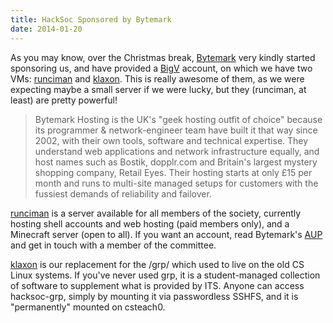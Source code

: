 ```yaml
---
title: HackSoc Sponsored by Bytemark
date: 2014-01-20
---
```


As you may know, over the Christmas break, [Bytemark][] very kindly
started sponsoring us, and have provided a [BigV][] account, on which
we have two VMs: [runciman][] and [klaxon][]. This is really awesome
of them, as we were expecting maybe a small server if we were lucky,
but they (runciman, at least) are pretty powerful!

> Bytemark Hosting is the UK's "geek hosting outfit of choice" because
> its programmer & network-engineer team have built it that way since
> 2002, with their own tools, software and technical expertise. They
> understand web applications and network infrastructure equally, and
> host names such as Bostik, dopplr.com and Britain's largest mystery
> shopping company, Retail Eyes. Their hosting starts at only £15 per
> month and runs to multi-site managed setups for customers with the
> fussiest demands of reliability and failover.

[runciman][] is a server available for all members of the society,
currently hosting shell accounts and web hosting (paid members only),
and a Minecraft server (open to all). If you want an account, read
Bytemark's [AUP][] and get in touch with a member of the
committee.

[klaxon][] is our replacement for the /grp/ which used to live on the
old CS Linux systems. If you've never used grp, it is a
student-managed collection of software to supplement what is provided
by ITS. Anyone can access hacksoc-grp, simply by mounting it via
passwordless SSHFS, and it is "permanently" mounted on csteach0.

[Bytemark]: http://www.bytemark.co.uk/r/hacksoc
[BigV]:     http://www.bigv.io/
[AUP]:      http://www.bytemark.co.uk/company/aup
[runciman]: http://runciman.hacksoc.org
[klaxon]:   http://klaxon.hacksoc.org
